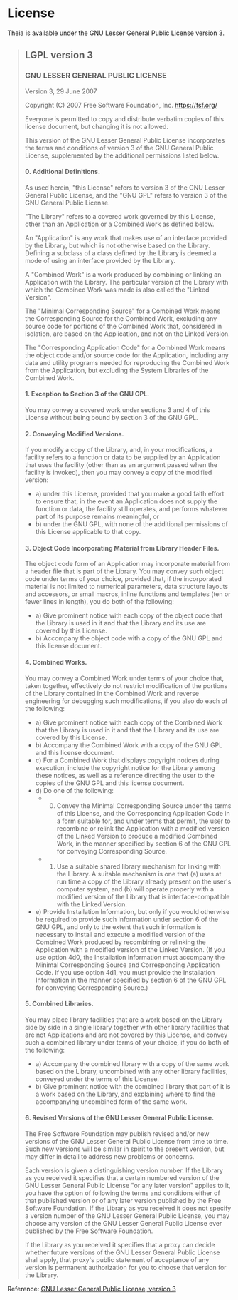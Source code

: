 # License

Theia is available under the GNU Lesser General Public License version 3.

> ## LGPL version 3
> 
> ### GNU LESSER GENERAL PUBLIC LICENSE
> 
> Version 3, 29 June 2007
> 
> Copyright (C) 2007 Free Software Foundation, Inc.
> <https://fsf.org/>
> 
> Everyone is permitted to copy and distribute verbatim copies of this
> license document, but changing it is not allowed.
> 
> This version of the GNU Lesser General Public License incorporates the
> terms and conditions of version 3 of the GNU General Public License,
> supplemented by the additional permissions listed below.
> 
> #### 0. Additional Definitions.
> 
> As used herein, "this License" refers to version 3 of the GNU Lesser
> General Public License, and the "GNU GPL" refers to version 3 of the
> GNU General Public License.
> 
> "The Library" refers to a covered work governed by this License, other
> than an Application or a Combined Work as defined below.
> 
> An "Application" is any work that makes use of an interface provided
> by the Library, but which is not otherwise based on the Library.
> Defining a subclass of a class defined by the Library is deemed a mode
> of using an interface provided by the Library.
> 
> A "Combined Work" is a work produced by combining or linking an
> Application with the Library. The particular version of the Library
> with which the Combined Work was made is also called the "Linked
> Version".
> 
> The "Minimal Corresponding Source" for a Combined Work means the
> Corresponding Source for the Combined Work, excluding any source code
> for portions of the Combined Work that, considered in isolation, are
> based on the Application, and not on the Linked Version.
> 
> The "Corresponding Application Code" for a Combined Work means the
> object code and/or source code for the Application, including any data
> and utility programs needed for reproducing the Combined Work from the
> Application, but excluding the System Libraries of the Combined Work.
> 
> #### 1. Exception to Section 3 of the GNU GPL.
> 
> You may convey a covered work under sections 3 and 4 of this License
> without being bound by section 3 of the GNU GPL.
> 
> #### 2. Conveying Modified Versions.
> 
> If you modify a copy of the Library, and, in your modifications, a
> facility refers to a function or data to be supplied by an Application
> that uses the facility (other than as an argument passed when the
> facility is invoked), then you may convey a copy of the modified
> version:
> 
> -   a) under this License, provided that you make a good faith effort
>     to ensure that, in the event an Application does not supply the
>     function or data, the facility still operates, and performs
>     whatever part of its purpose remains meaningful, or
> -   b) under the GNU GPL, with none of the additional permissions of
>     this License applicable to that copy.
> 
> #### 3. Object Code Incorporating Material from Library Header Files.
> 
> The object code form of an Application may incorporate material from a
> header file that is part of the Library. You may convey such object
> code under terms of your choice, provided that, if the incorporated
> material is not limited to numerical parameters, data structure
> layouts and accessors, or small macros, inline functions and templates
> (ten or fewer lines in length), you do both of the following:
> 
> -   a) Give prominent notice with each copy of the object code that
>     the Library is used in it and that the Library and its use are
>     covered by this License.
> -   b) Accompany the object code with a copy of the GNU GPL and this
>     license document.
> 
> #### 4. Combined Works.
> 
> You may convey a Combined Work under terms of your choice that, taken
> together, effectively do not restrict modification of the portions of
> the Library contained in the Combined Work and reverse engineering for
> debugging such modifications, if you also do each of the following:
> 
> -   a) Give prominent notice with each copy of the Combined Work that
>     the Library is used in it and that the Library and its use are
>     covered by this License.
> -   b) Accompany the Combined Work with a copy of the GNU GPL and this
>     license document.
> -   c) For a Combined Work that displays copyright notices during
>     execution, include the copyright notice for the Library among
>     these notices, as well as a reference directing the user to the
>     copies of the GNU GPL and this license document.
> -   d) Do one of the following:
>     -   0) Convey the Minimal Corresponding Source under the terms of
>         this License, and the Corresponding Application Code in a form
>         suitable for, and under terms that permit, the user to
>         recombine or relink the Application with a modified version of
>         the Linked Version to produce a modified Combined Work, in the
>         manner specified by section 6 of the GNU GPL for conveying
>         Corresponding Source.
>     -   1) Use a suitable shared library mechanism for linking with
>         the Library. A suitable mechanism is one that (a) uses at run
>         time a copy of the Library already present on the user's
>         computer system, and (b) will operate properly with a modified
>         version of the Library that is interface-compatible with the
>         Linked Version.
> -   e) Provide Installation Information, but only if you would
>     otherwise be required to provide such information under section 6
>     of the GNU GPL, and only to the extent that such information is
>     necessary to install and execute a modified version of the
>     Combined Work produced by recombining or relinking the Application
>     with a modified version of the Linked Version. (If you use option
>     4d0, the Installation Information must accompany the Minimal
>     Corresponding Source and Corresponding Application Code. If you
>     use option 4d1, you must provide the Installation Information in
>     the manner specified by section 6 of the GNU GPL for conveying
>     Corresponding Source.)
> 
> #### 5. Combined Libraries.
> 
> You may place library facilities that are a work based on the Library
> side by side in a single library together with other library
> facilities that are not Applications and are not covered by this
> License, and convey such a combined library under terms of your
> choice, if you do both of the following:
> 
> -   a) Accompany the combined library with a copy of the same work
>     based on the Library, uncombined with any other library
>     facilities, conveyed under the terms of this License.
> -   b) Give prominent notice with the combined library that part of it
>     is a work based on the Library, and explaining where to find the
>     accompanying uncombined form of the same work.
> 
> #### 6. Revised Versions of the GNU Lesser General Public License.
> 
> The Free Software Foundation may publish revised and/or new versions
> of the GNU Lesser General Public License from time to time. Such new
> versions will be similar in spirit to the present version, but may
> differ in detail to address new problems or concerns.
> 
> Each version is given a distinguishing version number. If the Library
> as you received it specifies that a certain numbered version of the
> GNU Lesser General Public License "or any later version" applies to
> it, you have the option of following the terms and conditions either
> of that published version or of any later version published by the
> Free Software Foundation. If the Library as you received it does not
> specify a version number of the GNU Lesser General Public License, you
> may choose any version of the GNU Lesser General Public License ever
> published by the Free Software Foundation.
> 
> If the Library as you received it specifies that a proxy can decide
> whether future versions of the GNU Lesser General Public License shall
> apply, that proxy's public statement of acceptance of any version is
> permanent authorization for you to choose that version for the
> Library.

Reference:
[GNU Lesser General Public License, version 3](http://www.gnu.org/licenses/lgpl-3.0.html)